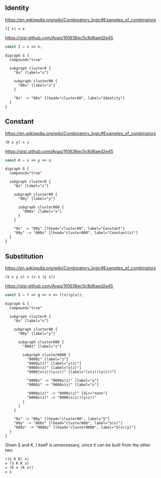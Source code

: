 
## Identity

https://en.wikipedia.org/wiki/Combinatory_logic#Examples_of_combinators
```
(I x) = x
```

https://gist.github.com/Avaq/1f0636ec5c8d6aed2e45
```js
const I = x => x;
```

```graphviz
digraph G {
  compound="true"

  subgraph cluster0 {
    "0x" [label="x"]

    subgraph cluster00 {
      "00x" [label="x"]
    }

    "0x" -> "00x" [lhead="cluster00", label="Identity"]
  }
}
```

## Constant

https://en.wikipedia.org/wiki/Combinatory_logic#Examples_of_combinators
```
(K x y) = x
```

https://gist.github.com/Avaq/1f0636ec5c8d6aed2e45
```js
const K = x => y => x;
```

```graphviz
digraph G {
  compound="true"

  subgraph cluster0 {
    "0x" [label="x"]

    subgraph cluster00 {
      "00y" [label="y"]

      subgraph cluster000 {
        "000x" [label="x"]
      }
    }

    "0x" -> "00y" [lhead="cluster00", label="Constant"]
    "00y" -> "000x" [lhead="cluster000", label="Constant(x)"]
  }
}
```

## Substitution

https://en.wikipedia.org/wiki/Combinatory_logic#Examples_of_combinators
```
(S x y z) = (x z (y z))
```

https://gist.github.com/Avaq/1f0636ec5c8d6aed2e45
```js
const S = f => g => x => f(x)(g(x));
```

```graphviz
digraph G {
  compound="true"

  subgraph cluster0 {
    "0x" [label="x"]

    subgraph cluster00 {
      "00y" [label="y"]

      subgraph cluster000 {
        "000z" [label="z"]

        subgraph cluster0000 {
          "0000z" [label="z"]
          "0000y(z)" [label="y(z)"]
          "0000x(z)" [label="x(z)"]
          "0000(x(z))(y(z))" [label="(x(z))(y(z))"]

          "0000z" -> "0000y(z)" [label="y"]
          "0000z" -> "0000x(z)" [label="x"]

          "0000y(z)" -> "0000x(z)" [dir="none"]
          "0000x(z)" -> "0000(x(z))(y(z))"
        }
      }
    }

    "0x" -> "00y" [lhead="cluster00", label="S"]
    "00y" -> "000z" [lhead="cluster000", label="S(x)"]
    "000z" -> "0000z" [lhead="cluster0000", label="S(x)(y)"]
  }
}
```

Given S and K, I itself is unnecessary, since it can be built from the other two
```
((S K K) x)
= (S K K x)
= (K x (K x))
= x
```

